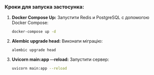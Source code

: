 ### Кроки  для запуска застосунка:

1. **Docker Compose Up:**
   Запустити Redis и PostgreSQL с допомогою Docker Compose:
   ```bash
   docker-compose up -d
2. **Alembic upgrade head:**
   Виконати міграцію:
   ```bash
   alembic upgrade head
3. **Uvicorn main:app --reload:**
   Запустити сервер:
   ```bash
   uvicorn main:app --reload